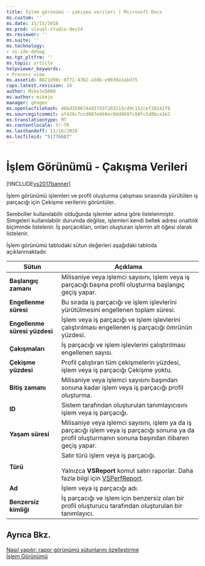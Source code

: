 ```yaml
---
title: İşlem görünümü - çakışma verileri | Microsoft Docs
ms.custom: ''
ms.date: 11/15/2016
ms.prod: visual-studio-dev14
ms.reviewer: ''
ms.suite: ''
ms.technology:
- vs-ide-debug
ms.tgt_pltfrm: ''
ms.topic: article
helpviewer_keywords:
- Process view
ms.assetid: 8821d98c-0771-43b2-a38b-e9039a3abd75
caps.latest.revision: 16
author: MikeJo5000
ms.author: mikejo
manager: ghogen
ms.openlocfilehash: 46bd3506744d37d3f203215cd9c152cef20142f0
ms.sourcegitcommit: af428c7ccd007e668ec0dd8697c88fc5d8bca1e2
ms.translationtype: MT
ms.contentlocale: tr-TR
ms.lasthandoff: 11/16/2018
ms.locfileid: "51776687"
---
```

# <a name="process-view---contention-data"></a>İşlem Görünümü - Çakışma Verileri
[!INCLUDE[vs2017banner](../includes/vs2017banner.md)]

İşlem görünümü işlemleri ve profil oluşturma çalışması sırasında yürütülen iş parçacığı için Çekişme verilerini görüntüler.  
  
 Semboller kullanılabilir olduğunda işlemler adına göre listelenmiştir. Simgeleri kullanılabilir durumda değilse, işlemleri kendi bellek adresi onaltılık biçiminde listelenir. İş parçacıkları, onları oluşturan işlemin alt öğesi olarak listelenir.  
  
 İşlem görünümü tablodaki sütun değerleri aşağıdaki tabloda açıklanmaktadır.  
  
|Sütun|Açıklama|  
|------------|-----------------|  
|**Başlangıç zamanı**|Milisaniye veya işlemci sayısını, işlem veya iş parçacığı başına profil oluşturma başlangıç geçiş yapar.|  
|**Engellenme süresi**|Bu sırada iş parçacığı ve işlem işlevlerini yürütülmesini engellenen toplam süresi.|  
|**Engellenme süresi yüzdesi**|İşlem veya iş parçacığı ve işlem işlevlerini çalıştırılması engellenen iş parçacığı ömrünün yüzdesi.|  
|**Çakışmaları**|İş parçacığı ve işlem işlevlerini çalıştırılması engellenen sayısı.|  
|**Çekişme yüzdesi**|Profil çalıştıran tüm çekişmelerin yüzdesi, işlem veya iş parçacığı Çekişme yoktu.|  
|**Bitiş zamanı**|Milisaniye veya işlemci sayısını başından sonuna kadar işlem veya iş parçacığı profil oluşturma.|  
|**ID**|Sistem tarafından oluşturulan tanımlayıcısını işlem veya iş parçacığı.|  
|**Yaşam süresi**|Milisaniye veya işlemci sayısını, işlem ya da iş parçacığı işlem veya iş parçacığı sonuna ya da profil oluşturmanın sonuna başından itibaren geçiş yapar.|  
|**Türü**|Satır türü işlem veya iş parçacığı.<br /><br /> Yalnızca **VSReport** komut satırı raporlar. Daha fazla bilgi için [VSPerfReport](../profiling/vsperfreport.md).|  
|**Ad**|İşlem veya iş parçacığı adı.|  
|**Benzersiz kimliği**|İş parçacığı ve işlem için benzersiz olan bir profil oluşturucu tarafından oluşturulan bir tanımlayıcı.|  
  
## <a name="see-also"></a>Ayrıca Bkz.  
 [Nasıl yapılır: rapor görünümü sütunlarını özelleştirme](../profiling/how-to-customize-report-view-columns.md)   
 [İşlem Görünümü](../profiling/process-view.md)



